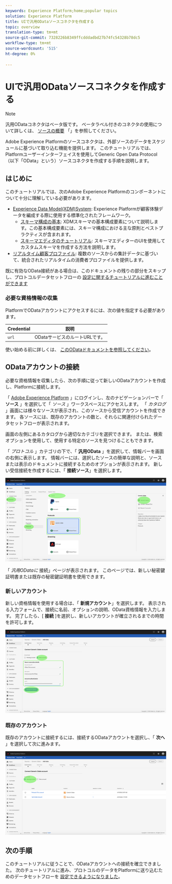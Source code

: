 ```yaml
---
keywords: Experience Platform;home;popular topics
solution: Experience Platform
title: UIで汎用ODataソースコネクタを作成する
topic: overview
translation-type: tm+mt
source-git-commit: 7328226b8349ffcdddadbd27b74fc54328b78dc5
workflow-type: tm+mt
source-wordcount: '515'
ht-degree: 0%

---
```



# UIで汎用ODataソースコネクタを作成する

> [!NOTE]
> 汎用ODataコネクタはベータ版です。 ベータラベル付きのコネクタの使用について詳しくは、 [ソースの概要](../../../../home.md#terms-and-conditions) 「」を参照してください。

Adobe Experience Platformのソースコネクタは、外部ソースのデータをスケジュールに基づいて取り込む機能を提供します。 このチュートリアルでは、Platformユーザーインターフェイスを使用してGeneric Open Data Protocol（以下「OData」という）ソースコネクタを作成する手順を説明します。

## はじめに

このチュートリアルでは、次のAdobe Experience Platformのコンポーネントについて十分に理解している必要があります。

* [Experience Data Model(XDM)System](../../../../../xdm/home.md): Experience Platformが顧客体験データを編成する際に使用する標準化されたフレームワーク。
   * [スキーマ構成の基本](../../../../../xdm/schema/composition.md): XDMスキーマの基本構成要素について説明します。この基本構成要素には、スキーマ構成における主な原則とベストプラクティスが含まれます。
   * [スキーマエディタのチュートリアル](../../../../../xdm/tutorials/create-schema-ui.md): スキーマエディターのUIを使用してカスタムスキーマを作成する方法を説明します。
* [リアルタイム顧客プロファイル](../../../../../profile/home.md): 複数のソースからの集計データに基づいて、統合されたリアルタイムの消費者プロファイルを提供します。

既に有効なOData接続がある場合は、このドキュメントの残りの部分をスキップし、プロトコルデータセットフローの [設定に関するチュートリアルに進むことができます](../../dataflow/protocols.md)

### 必要な資格情報の収集

PlatformでODataアカウントにアクセスするには、次の値を指定する必要があります。

| Credential | 説明 |
| ---------- | ----------- |
| `url` | ODataサービスのルートURLです。 |

使い始める前に詳しくは、 [このODataドキュメントを参照してください](https://www.odata.org/getting-started/basic-tutorial/)。

## ODataアカウントの接続

必要な資格情報を収集したら、次の手順に従って新しいODataアカウントを作成し、Platformに接続します。

「 <a href="https://platform.adobe.com" target="_blank">Adobe Experience Platform</a> 」にログインし、左のナビゲーションバーで「 **ソース** 」を選択して「 *ソース* 」ワークスペースにアクセスします。 「 *カタログ* 」画面には様々なソースが表示され、このソースから受信アカウントを作成できます。 各ソースには、既存のアカウントの数と、それらに関連付けられたデータセットフローが表示されます。

画面の左側にあるカタログから適切なカテゴリを選択できます。 または、検索オプションを使用して、使用する特定のソースを見つけることもできます。

「 *プロトコル* 」カテゴリの下で、「 **汎用OData** 」を選択して、情報バーを画面の右側に表示します。 情報バーには、選択したソースの簡単な説明と、ソースまたは表示のドキュメントに接続するためのオプションが表示されます。 新しい受信接続を作成するには、「 **接続ソース**」を選択します。

![カタログ](../../../../images/tutorials/create/odata/catalog.png)

「 *汎用ODataに* 接続」ページが表示されます。 このページでは、新しい秘密鍵証明書または既存の秘密鍵証明書を使用できます。

### 新しいアカウント

新しい資格情報を使用する場合は、「 **新規アカウント**」を選択します。 表示される入力フォームで、接続に名前、オプションの説明、OData資格情報を入力します。 完了したら、[ **接続** ]を選択し、新しいアカウントが確立されるまでの時間を許可します。

![connect](../../../../images/tutorials/create/odata/connect.png)

### 既存のアカウント

既存のアカウントに接続するには、接続するODataアカウントを選択し、「 **次へ** 」を選択して次に進みます。

![既存の](../../../../images/tutorials/create/odata/existing.png)

## 次の手順

このチュートリアルに従うことで、ODataアカウントへの接続を確立できました。 次のチュートリアルに進み、プロトコルのデータをPlatformに送り込むためのデータセットフローを [設定できるようになりました](../../dataflow/protocols.md)。